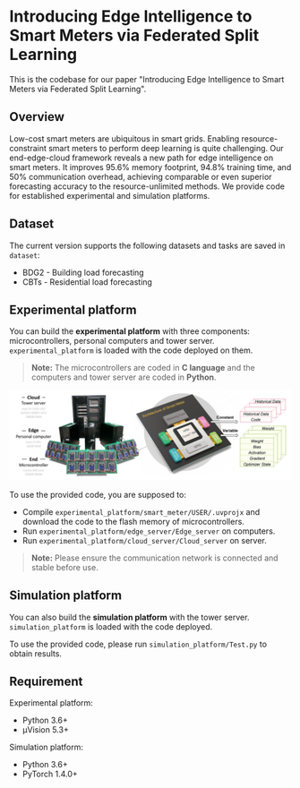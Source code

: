 # Introducing Edge Intelligence to Smart Meters via Federated Split Learning

This is the codebase for our paper "Introducing Edge Intelligence to Smart Meters via Federated Split Learning".

## Overview

Low-cost smart meters are ubiquitous in smart grids. Enabling resource-constraint smart meters to perform deep learning is quite challenging. Our end-edge-cloud framework reveals a new path for edge intelligence on smart meters. It improves 95.6% memory footprint, 94.8% training time, and 50% communication overhead, achieving comparable or even superior forecasting accuracy to the
resource-unlimited methods. We provide code for established experimental and simulation platforms.

## Dataset

The current version supports the following datasets and tasks are saved in `dataset`:
- BDG2 - Building load forecasting
- CBTs - Residential load forecasting

## Experimental platform

You can build the **experimental platform** with three components: microcontrollers, personal computers and tower server. `experimental_platform` is loaded with the code deployed on them.
> **Note:** The microcontrollers are coded in  **C language** and the computers and tower server are coded in **Python**.
> 
![teaser](experimental_platform/hardware_platform.png)

To use the provided code, you are supposed to:
- Compile `experimental_platform/smart_meter/USER/.uvprojx` and download the code to the flash memory of microcontrollers.
- Run `experimental_platform/edge_server/Edge_server` on computers.
- Run `experimental_platform/cloud_server/Cloud_server` on server.
> **Note:** Please ensure the communication network is connected and stable before use.
 
## Simulation platform

You can also build the **simulation platform** with the tower server. `simulation_platform` is loaded with the code deployed.

To use the provided code, please run `simulation_platform/Test.py` to obtain results.

## Requirement

Experimental platform:
- Python 3.6+
- μVision 5.3+

Simulation platform:
- Python 3.6+
- PyTorch 1.4.0+
